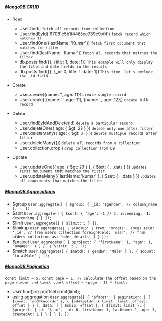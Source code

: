 ##### [MongoDB CRUD](https://github.com/shasssi/MongoDB/tree/master/src/controllers)

- Read
  - User.find() `fetch all records from collection`
  - User.findById('67081c5b1f4465ce739c9bf4') `fetch record which matches Id`
  - User.findOne({lastName: 'Kumar'}) `fetch first document that matches the filter`
  - User.find({lastName: 'Kumar'}) `fetch all records that matches the filter`
  - db.posts.find({}, {title: 1, date: 1}) `This example will only display the title and date fields in the results.`
  - db.posts.find({}, {_id: 0, title: 1, date: 1}) `This time, let's exclude the _id field.`

- Create
  - User.create({name: '', age: 11}) `create single record`
  - User.create([{name: '', age: 11}, {name: '', age: 12}]) `create bulk record`

- Delete
  - User.findByIdAndDelete(id) `delete a particular record`
  - User.deleteOne({ age: { $gt: 29 } }) `delete only one after filter`
  - User.deleteMany({ age: { $gt: 31 } }) `delete multiple records after filter`
  - User.deleteMany({}) `delete all records from a collection`
  - User.collection.drop() `drop collection from DB`

- Update
  - User.updateOne({ age: { $gt: 29 } }, { $set: { ...data } }) `updates first doucument that matches the filter`
  - User.updateMany({ lastName: 'kumar' }, { $set: { ...data } }) `updates all doucuments that matches the filter`


##### [MongoDB Aggregations](https://github.com/shasssi/MongoDB/blob/master/src/aggregate.ts)

- $group
  `User.aggregate([
    {
      $group:
        {
          _id: "$gender", // column_name
        },
    },
  ])`
- $sort
  `User.aggregate([
      {
          $sort: {
              'age': -1 // 1: ascending, -1: descending
          }
      }
  ]);`
- $limit
  `User.aggregate([
      {
          $limit: 5
      }
  ]);`
- $lookup
  `User.aggregate([
      {
          $lookup: {
              from: 'orders',
              localField: '_id', // from users collection
              foreignField: 'user', // from orders collection
              as: 'oder_details'
          }
      }
  ]);`
- $project 
  `User.aggregate([
      {
          $project: {
              "firstName": 1,
              "age": 1,
              "avgAge": 1
          }
      },
      {
          $limit: 5
      }
  ]);`
- $match
  `User.aggregate([
      {
          $match: { gender: 'Male' }
      },
      {
          $count: 'totalMale'
      }
  ]);`

##### [MongoDB Pagination](https://github.com/shasssi/MongoDB/blob/master/src/pagination.ts)
  `const limit = 5;
   const page = 1;
   // Calculate the offset based on the page number and limit
   const offset = (page - 1) * limit;
  `
  - User.find().skip(offset).limit(limit);
  - using aggregation
  `User.aggregate([
      {
          '$facet': {
              pagination: [
                  {
                      $count: 'noOfRecords'
                  },
                  {
                      $addFields: {
                          limit: limit,
                          offset: offset
                      }
                  }
              ],
              data: [
                  {
                      $skip: offset
                  },
                  {
                      $limit: limit
                  },
                  {
                      $project: {
                          id: '$_id',
                          _id: 0,
                          firstName: 1,
                          lastName: 1,
                          age: 1,
                          createdAt: 1
                      }
                  }
              ]
          }
      },
  ])`
